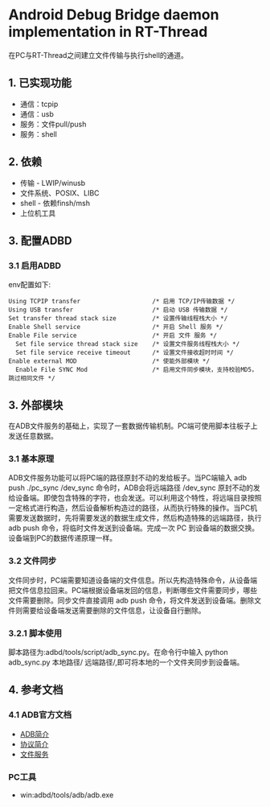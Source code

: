 # Android Debug Bridge daemon implementation in RT-Thread

在PC与RT-Thread之间建立文件传输与执行shell的通道。

## 1. 已实现功能
- 通信：tcpip
- 通信：usb
- 服务：文件pull/push
- 服务：shell

## 2. 依赖

- 传输 - LWIP/winusb
- 文件系统、POSIX、LIBC
- shell - 依赖finsh/msh 
- 上位机工具

## 3. 配置ADBD

### 3.1 启用ADBD
env配置如下:

```
Using TCPIP transfer                    /* 启用 TCP/IP传输数据 */
Using USB transfer                      /* 启动 USB 传输数据 */
Set transfer thread stack size          /* 设置传输线程栈大小 */
Enable Shell service                    /* 开启 Shell 服务 */
Enable File service                     /* 开启 文件 服务 */
  Set file service thread stack size    /* 设置文件服务线程栈大小 */
  Set file service receive timeout      /* 设置文件接收超时时间 */
Enable external MOD                     /* 使能外部模块 */
  Enable File SYNC Mod                  /* 启用文件同步模块，支持校验MD5，跳过相同文件 */
```

## 3. 外部模块

在ADB文件服务的基础上，实现了一套数据传输机制。PC端可使用脚本往板子上发送任意数据。

### 3.1 基本原理

ADB文件服务功能可以将PC端的路径原封不动的发给板子。当PC端输入 adb push ./pc_sync /dev_sync 命令时，ADB会将远端路径 /dev_sync 原封不动的发给设备端。即使包含特殊的字符，也会发送。可以利用这个特性，将远端目录按照一定格式进行构造，然后设备解析构造过的路径，从而执行特殊的操作。当PC机需要发送数据时，先将需要发送的数据生成文件，然后构造特殊的远端路径，执行 adb push 命令，将临时文件发送到设备端。完成一次 PC 到设备端的数据交换。设备端到PC的数据传递原理一样。

### 3.2 文件同步

文件同步时，PC端需要知道设备端的文件信息。所以先构造特殊命令，从设备端把文件信息拉回来。PC端根据设备端发回的信息，判断哪些文件需要同步，哪些文件需要删除。同步文件直接调用 adb push 命令，将文件发送到设备端。删除文件则需要给设备端发送需要删除的文件信息，让设备自行删除。

### 3.2.1 脚本使用

脚本路径为:adbd/tools/script/adb_sync.py。在命令行中输入 python adb_sync.py 本地路径/ 远端路径/,即可将本地的一个文件夹同步到设备端。

## 4. 参考文档

### 4.1 ADB官方文档

- [ADB简介](docs/OVERVIEW.TXT)
- [协议简介](docs/PROTOCOL.TXT)
- [文件服务](docs/SYNC.TXT)

### PC工具

- win:adbd/tools/adb/adb.exe
